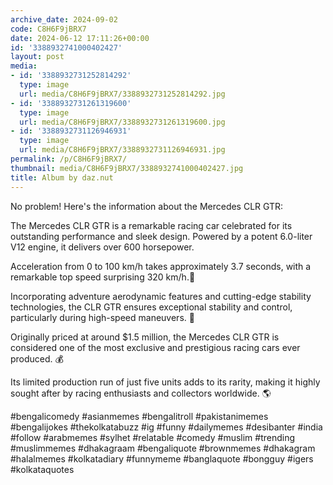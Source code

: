 ```yaml
---
archive_date: 2024-09-02
code: C8H6F9jBRX7
date: 2024-06-12 17:11:26+00:00
id: '3388932741000402427'
layout: post
media:
- id: '3388932731252814292'
  type: image
  url: media/C8H6F9jBRX7/3388932731252814292.jpg
- id: '3388932731261319600'
  type: image
  url: media/C8H6F9jBRX7/3388932731261319600.jpg
- id: '3388932731126946931'
  type: image
  url: media/C8H6F9jBRX7/3388932731126946931.jpg
permalink: /p/C8H6F9jBRX7/
thumbnail: media/C8H6F9jBRX7/3388932741000402427.jpg
title: Album by daz.nut
---
```


No problem! Here's the information about the Mercedes CLR GTR:  
  
The Mercedes CLR GTR is a remarkable racing car celebrated for its outstanding performance and sleek design. Powered by a potent 6.0-liter V12 engine, it delivers over 600 horsepower.  
  
Acceleration from 0 to 100 km/h takes approximately 3.7 seconds, with a remarkable top speed surprising 320 km/h.🥇  
  
Incorporating adventure aerodynamic features and cutting-edge stability technologies, the CLR GTR ensures exceptional stability and control, particularly during high-speed maneuvers. 💨  
  
Originally priced at around $1.5 million, the Mercedes CLR GTR is considered one of the most exclusive and prestigious racing cars ever produced. 💰  
  
Its limited production run of just five units adds to its rarity, making it highly sought after by racing enthusiasts and collectors worldwide. 🌎  
  
#bengalicomedy #asianmemes #bengalitroll #pakistanimemes #bengalijokes #thekolkatabuzz #ig #funny #dailymemes #desibanter #india #follow #arabmemes #sylhet #relatable #comedy #muslim #trending #muslimmemes #dhakagraam #bengaliquote #brownmemes #dhakagram #halalmemes #kolkatadiary #funnymeme #banglaquote #bongguy #igers #kolkataquotes